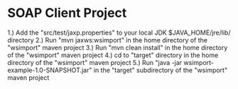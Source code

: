 # SOAP Client Project 

1.) Add the "src/test/jaxp.properties" to your local JDK $JAVA_HOME/jre/lib/ directory
2.) Run "mvn jaxws:wsimport" in the home directory of the "wsimport" maven project
3.) Run "mvn clean install" in the home directory of the "wsimport" maven project
4.) cd to "target" directory in the home directory of the "wsimport" maven project
5.) Run "java -jar wsimport-example-1.0-SNAPSHOT.jar" in the "target" subdirectory of the "wsimport" maven project
